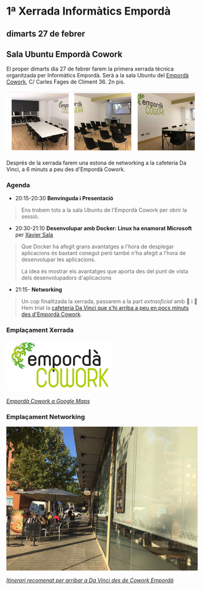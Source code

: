 # 1ª Xerrada Informàtics Empordà
## dimarts 27 de febrer
## Sala Ubuntu Empordà Cowork

El proper dimarts dia 27 de febrer farem la primera xerrada tècnica organitzada per Informàtics Empordà. Serà a la sala Ubuntu del [Empordà Cowork](http://empordacowork.cat), C/ Carles Fages de Climent 36. 2n pis.

![Sala ubuntu](sala_ubuntu.png)

Després de la xerrada farem una estona de networking a la cafeteria Da Vinci, a 6 minuts a peu des d'Empordà Cowork.

### Agenda

- 20:15-20:30 **Benvinguda i Presentació**

> Ens trobem tots a la sala Ubuntu de l'Empordà Cowork per obrir la sessió.

- 20:30-21:10 **Desenvolupar amb Docker: Linux ha enamorat Microsoft** per [Xavier Sala](http://afegirurl.com)

> Que Docker ha afegit grans avantatges a l'hora de desplegar aplicacions és bastant conegut però també n'ha afegit a l'hora de desenvolupar les aplicacions. 
>
> La idea és mostrar els avantatges que aporta des del punt de vista dels desenvolupadors d'aplicacions

- 21:15- **Networking** 

> Un cop finalitzada la xerrada, passarem a la part _extraoficial_ amb :beer: i :fork_and_knife: Hem triat la [cafeteria Da Vinci que s'hi arriba a peu en pocs minuts des d'Empordà Cowork](https://www.google.es/maps/dir/Emporda+Cowork,+Figueres/Cafeteria+Da+Vinci,+Carrer+Mare+de+D%C3%A9u+de+Montserrat,+11,+17600+Figueres,+Girona/@42.2583027,2.9599835,17z/data=!4m14!4m13!1m5!1m1!1s0x12ba8dc014c7dc1f:0x757f19e7680433eb!2m2!1d2.9587698!2d42.2583604!1m5!1m1!1s0x12ba8dc79adbd9f7:0xc6a3c518c3b12ade!2m2!1d2.9655472!2d42.257846!3e2).

### Emplaçament Xerrada

[![Empordà Cowork](https://github.com/InformaticsEmporda/Xerrades/blob/draft-xerrada-2018-02-27/xerrades/2018-02-27/cropped-logo-cowork-molt-petit.png?raw=true)](https://www.google.es/maps/place/Emporda+Cowork/@42.2583604,2.9577309,18z/data=!3m1!4b1!4m5!3m4!1s0x12ba8dc014c7dc1f:0x757f19e7680433eb!8m2!3d42.2583604!4d2.9587698)

_[Empordà Cowork a Google Maps](https://www.google.es/maps/place/Emporda+Cowork/@42.2583604,2.9577309,18z/data=!3m1!4b1!4m5!3m4!1s0x12ba8dc014c7dc1f:0x757f19e7680433eb!8m2!3d42.2583604!4d2.9587698)_

### Emplaçament Networking

[![Da Vinci](https://github.com/InformaticsEmporda/Xerrades/blob/draft-xerrada-2018-02-27/xerrades/2018-02-27/Da-vinci-figueres-1.jpg?raw=true)](https://www.google.es/maps/place/Cafeteria+Da+Vinci/@42.257846,2.9655472,15z/data=!4m5!3m4!1s0x0:0xc6a3c518c3b12ade!8m2!3d42.257846!4d2.9655472)

_[Itinerari recomenat per arribar a Da Vinci des de Cowork Empordà](https://www.google.es/maps/dir/Emporda+Cowork,+Figueres/Cafeteria+Da+Vinci,+Carrer+Mare+de+D%C3%A9u+de+Montserrat,+11,+17600+Figueres,+Girona/@42.2583027,2.9599835,17z/data=!4m14!4m13!1m5!1m1!1s0x12ba8dc014c7dc1f:0x757f19e7680433eb!2m2!1d2.9587698!2d42.2583604!1m5!1m1!1s0x12ba8dc79adbd9f7:0xc6a3c518c3b12ade!2m2!1d2.9655472!2d42.257846!3e2)_
